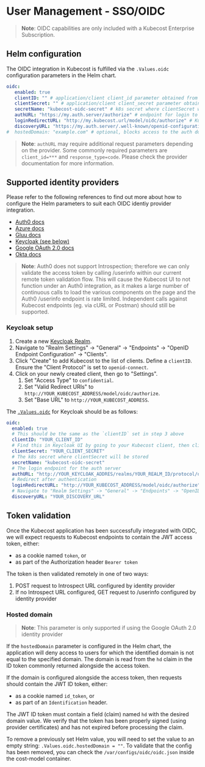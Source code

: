 User Management - SSO/OIDC
==========================

> **Note**: OIDC capabilities are only included with a Kubecost Enterprise Subscription.

## Helm configuration

The OIDC integration in Kubecost is fulfilled via the `.Values.oidc` configuration parameters in the Helm chart.

```yaml
oidc:
   enabled: true
   clientID: "" # application/client client_id parameter obtained from provider, used to make requests to server
   clientSecret: "" # application/client client_secret parameter obtained from provider, used to make requests to server
   secretName: "kubecost-oidc-secret" # k8s secret where clientSecret will be stored
   authURL: "https://my.auth.server/authorize" # endpoint for login to auth server
   loginRedirectURL: "http://my.kubecost.url/model/oidc/authorize" # Kubecost url configured in provider for redirect after authentication
   discoveryURL: "https://my.auth.server/.well-known/openid-configuration" # url for OIDC endpoint discovery
#  hostedDomain: "example.com" # optional, blocks access to the auth domain specified in the hd claim of the provider ID token
```

> **Note**: `authURL` may require additional request parameters depending on the provider. Some commonly required parameters are `client_id=***` and `response_type=code`. Please check the provider documentation for more information.

## Supported identity providers

Please refer to the following references to find out more about how to configure the Helm parameters to suit each OIDC identiy provider integration.

* [Auth0 docs](https://auth0.com/docs/get-started/authentication-and-authorization-flow/add-login-auth-code-flow)
* [Azure docs](https://learn.microsoft.com/en-us/azure/active-directory/develop/v2-protocols-oidc#send-the-sign-in-request)
* [Gluu docs](https://gluu.org/docs/gluu-server/4.0/admin-guide/openid-connect/)
* [Keycloak (see below)](#keycloak-setup)
* [Google OAuth 2.0 docs](https://developers.google.com/identity/openid-connect/openid-connect#authenticatingtheuser)
* [Okta docs](https://developer.okta.com/docs/reference/api/oidc/#request-parameters)

> **Note**: Auth0 does not support Introspection; therefore we can only validate the access token by calling /userinfo within our current remote token validation flow. This will cause the Kubecost UI to not function under an Auth0 integration, as it makes a large number of continuous calls to load the various components on the page and the Auth0 /userinfo endpoint is rate limited. Independent calls against Kubecost endpoints (eg. via cURL or Postman) should still be supported.

### Keycloak setup

1. Create a new [Keycloak Realm](https://www.keycloak.org/getting-started/getting-started-kube#_create_a_realm).
2. Navigate to "Realm Settings" -> "General" -> "Endpoints" -> "OpenID Endpoint Configuration" -> "Clients".
3. Click "Create" to add Kubecost to the list of clients. Define a `clientID`. Ensure the "Client Protocol" is set to `openid-connect`.
4. Click on your newly created client, then go to "Settings".
   1. Set "Access Type" to `confidential`.
   2. Set "Valid Redirect URIs" to `http://YOUR_KUBECOST_ADDRESS/model/oidc/authorize`.
   3. Set "Base URL" to `http://YOUR_KUBECOST_ADDRESS`.

The [`.Values.oidc`](https://github.com/kubecost/cost-analyzer-helm-chart/blob/721555b6641f72f2fd0c12f737243268923430e0/cost-analyzer/values.yaml#L194-L202) for Keycloak should be as follows:

```yaml
oidc:
  enabled: true
  # This should be the same as the `clientID` set in step 3 above
  clientID: "YOUR_CLIENT_ID"
  # Find this in Keycloak UI by going to your Kubecost client, then clicking on "Credentials".
  clientSecret: "YOUR_CLIENT_SECRET"
  # The k8s secret where clientSecret will be stored
  secretName: "kubecost-oidc-secret"
  # The login endpoint for the auth server
  authURL: "http://YOUR_KEYCLOAK_ADDRES/realms/YOUR_REALM_ID/protocol/openid-connect/auth?client_id=YOUR_CLIENT_ID&response_type=code"
  # Redirect after authentication
  loginRedirectURL: "http://YOUR_KUBECOST_ADDRESS/model/oidc/authorize"
  # Navigate to "Realm Settings" -> "General" -> "Endpoints" -> "OpenID Endpoint Configuration". Set to the discovery URL shown on this page.
  discoveryURL: "YOUR_DISCOVERY_URL"
```

## Token validation

Once the Kubecost application has been successfully integrated with OIDC, we will expect requests to Kubecost endpoints to contain the JWT access token, either:

* as a cookie named `token`, or
* as part of the Authorization header `Bearer token`

The token is then validated remotely in one of two ways:

1. POST request to Introspect URL configured by identity provider
2. If no Introspect URL configured, GET request to /userinfo configured by identity provider

### Hosted domain

> **Note**: This parameter is only supported if using the Google OAuth 2.0 identity provider

If the `hostedDomain` parameter is configured in the Helm chart, the application will deny access to users for which the identified domain is not equal to the specified domain. The domain is read from the `hd` claim in the ID token commonly returned alongside the access token.

If the domain is configured alongside the access token, then requests should contain the JWT ID token, either:

* as a cookie named `id_token`, or
* as part of an `Identification` header.

The JWT ID token must contain a field (claim) named `hd` with the desired domain value. We verify that the token has been properly signed (using provider certificates) and has not expired before processing the claim.

To remove a previously set Helm value, you will need to set the value to an empty string: `.Values.oidc.hostedDomain = ""`. To validate that the config has been removed, you can check the `/var/configs/oidc/oidc.json` inside the cost-model container.




